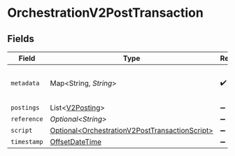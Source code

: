# OrchestrationV2PostTransaction


## Fields

| Field                                                                                                          | Type                                                                                                           | Required                                                                                                       | Description                                                                                                    | Example                                                                                                        |
| -------------------------------------------------------------------------------------------------------------- | -------------------------------------------------------------------------------------------------------------- | -------------------------------------------------------------------------------------------------------------- | -------------------------------------------------------------------------------------------------------------- | -------------------------------------------------------------------------------------------------------------- |
| `metadata`                                                                                                     | Map\<String, *String*>                                                                                         | :heavy_check_mark:                                                                                             | N/A                                                                                                            | {<br/>"admin": "true"<br/>}                                                                                    |
| `postings`                                                                                                     | List\<[V2Posting](../../models/shared/V2Posting.md)>                                                           | :heavy_minus_sign:                                                                                             | N/A                                                                                                            |                                                                                                                |
| `reference`                                                                                                    | *Optional\<String>*                                                                                            | :heavy_minus_sign:                                                                                             | N/A                                                                                                            | ref:001                                                                                                        |
| `script`                                                                                                       | [Optional\<OrchestrationV2PostTransactionScript>](../../models/shared/OrchestrationV2PostTransactionScript.md) | :heavy_minus_sign:                                                                                             | N/A                                                                                                            |                                                                                                                |
| `timestamp`                                                                                                    | [OffsetDateTime](https://docs.oracle.com/javase/8/docs/api/java/time/OffsetDateTime.html)                      | :heavy_minus_sign:                                                                                             | N/A                                                                                                            |                                                                                                                |